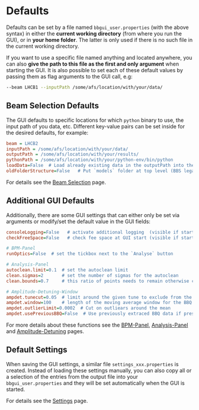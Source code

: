 # Defaults

Defaults can be set by a file named `bbgui_user.properties` (with the above syntax) in either the **current working directory** (from where you run the GUI), or in **your home folder**.
The latter is only used if there is no such file in the current working directory.

If you want to use a specific file named anything and located anywhere, you can also **give the path to this file as the first and only argument** when starting the GUI.
It is also possible to set each of these default values by passing them as flag arguments to the GUI call, e.g:

```bash
--beam LHCB1 --inputPath /some/afs/location/with/your/data/
```

## Beam Selection Defaults

The GUI defaults to specific locations for which `python` binary to use, the input path of you data, etc.
Different key-value pairs can be set inside for the desired defaults, for example:

```ini
beam = LHCB2
inputPath = /some/afs/location/with/your/data/
outputPath = /some/afs/location/with/your/results/
pythonPath = /some/afs/location/with/your/python-env/bin/python
loadData=False  # Load already existing data in the outputPath into the GUI
oldFolderStructure=False   # Put `models` folder at top level (BBS legacy)
```

For details see the [Beam Selection](beam_selection.md) page.

## Additional GUI Defaults

Additionally, there are some GUI settings that can either only be set via arguments or
modify/set the default value in the GUI fields:

```ini
consoleLogging=False   # activate additional logging  (visible if started from terminal)
checkFreeSpace=False   # check fee space at GUI start (visible if started from terminal)

# BPM-Panel
runOptics=False  # set the tickbox next to the `Analyse` button

# Analysis-Panel
autoclean.limit=0.1  # set the autoclean limit
clean.sigmas=2       # set the number of sigmas for the autoclean
clean.bounds=0.7     # this ratio of points needs to remain otherwise cleaning aborts

# Amplitude-Detuning-Window
ampdet.tunecut=0.05  # limit around the given tune to exclude from the BBQ tune
ampdet.window=100    # length of the moving average window for the BBQ tune
ampdet.outlierLimit=0.0002  # Cut on outliears around the mean
ampdet.usePreviousBBQ=False  # Use previously extraced BBQ data if present
```

For more details about these functions see the [BPM-Panel](bpm_panel.md), [Analysis-Panel](analysis_panel.md) and [Amplitude-Detuning](ampdet.md) pages.

## Default Settings

When saving the GUI settings, a similar file `settings_xxx.properties` is created.
Instead of loading these settings manually, you can also copy all or a selection of the entries
from the output file into your `bbgui_user.properties` and they will be set automatically when the GUI is started.

For details see the [Settings](settings.md) page.
